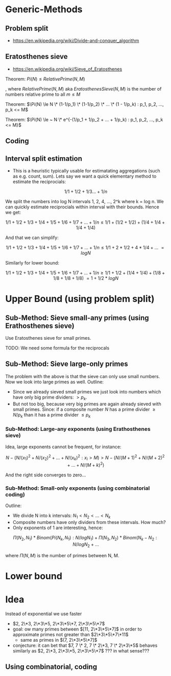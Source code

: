 # Generic-Methods

## Problem split

* https://en.wikipedia.org/wiki/Divide-and-conquer_algorithm

## Eratosthenes sieve

* https://en.wikipedia.org/wiki/Sieve_of_Eratosthenes

Theorem: $Pi(N) \le RelativePrime(N,M)$

, where $RelativePrime(N, M)$ aka $EratosthenesSieve(N, M)$ is the number of numbers relative prime to all $m \le M$

Theorem: $\Pi(N) \le N \* (1-1/p_1) \* (1-1/p_2) \* ... \* (1 - 1/p_k) : p_1, p_2, ..., p_k <= M$

Theorem: $\Pi(N) \le ~ N \* e^{-(1/p_1 + 1/p_2 + ... + 1/p_k) : p_1, p_2, ..., p_k <= M}$

## Coding

## Interval split estimation

* This is a heuristic typically usable for estimatating aggregations (such as e.g. count, sum). Lets say we want a quick elementary method to estimate the reciprocials:

$$
1/1 + 1/2 + 1/3 ... + 1/n
$$

We split the numbers into log N intervals 1, 2, 4, ..., 2^k where k = log n. We can quickly estimate reciprocials within interval with their bounds. Hence we get:

$$
1/1 + 1/2 + 1/3 + 1/4 + 1/5 + 1/6 + 1/7 + ... + 1/n \le 1/1 + (1/2 + 1/2) + (1/4 + 1/4 + 1/4 + 1/4)
$$

And that we can simplify:

$$
1/1 + 1/2 + 1/3 + 1/4 + 1/5 + 1/6 + 1/7 + ... + 1/n \le 1/1 + 2 * 1/2 + 4 * 1/4 + ... ~= log N
$$

Similarly for lower bound:

$$
1/1 + 1/2 + 1/3 + 1/4 + 1/5 + 1/6 + 1/7 + ... + 1/n \ge 1/1 + 1/2 + (1/4 + 1/4) + (1/8 + 1/8 + 1/8 + 1/8) ~= 1 + 1/2 * log N
$$

# Upper Bound (using problem split)

## Sub-Method: Sieve small-any primes (using Erathosthenes sieve)

Use Eratosthenes sieve for small primes. 

TODO: We need some formula for the reciprocals

## Sub-Method: Sieve large-only primes
The problem with the above is that the sieve can only use small numbers. Now we look into large primes as well. Outline:

* Since we already sieved small primes we just look into numbers which have only big prime dividers: $> p_k$.
* But not too  big, because very big primes are again already sieved with small primes. Since: if a composite number $N$ has a prime divider $\ge N / p_k$ than it has a prime divider $\le p_k$

### Sub-Method: Large-any exponents (using Erathosthenes sieve)

Idea, large exponents cannot be frequent, for instance:

$$
N - (N / (x_1)^2 + N / (x_2)^2 +...+ N / (x_k)^2 : x_i > M) > N - (N/(M+1)^2 + N/(M+2)^2 + ... + N/(M+k)^2) 
$$

And the right side converges to zero...

### Sub-Method: Small-only exponents (using combinatorial coding)

Outline:

* We divide N into k intervals: $N_1 < N_2 < ... < N_k$
* Composite numbers have only dividers from these intervals. How much?
* Only exponents of 1 are interesting, hence:

$$
\Pi(N_2, N_1) * Binom(Pi(N_k, N_1) : N/log N_1) + \Pi(N_3, N_2) * Binom(N_k - N_2 : N / log N_2 + ... 
$$

where $\Pi(N, M)$ is the number of primes between N, M.

# Lower bound

# Idea

Instead of exponential we use faster

- $2, 2\*3, 2\*3\*5, 2\*3\*5\*7, 2\*3\*5\*7$
- goal: ow many primes between $[11, 2\*3\*5\*7]$ in order to approximate primes not greater than $2\*3\*5\*7\*11$
  - same as primes in $(7, 2\*3\*5\*7]$
- conjecture: it can bet that $7, 7 \* 2, 7 \* 2\*3, 7 \* 2\*3\*5$ behaves similarly as $2, 2\*3, 2\*3\*5, 2\*3\*5\*7$ ??? in what sense???

## Using combinatorial, coding
